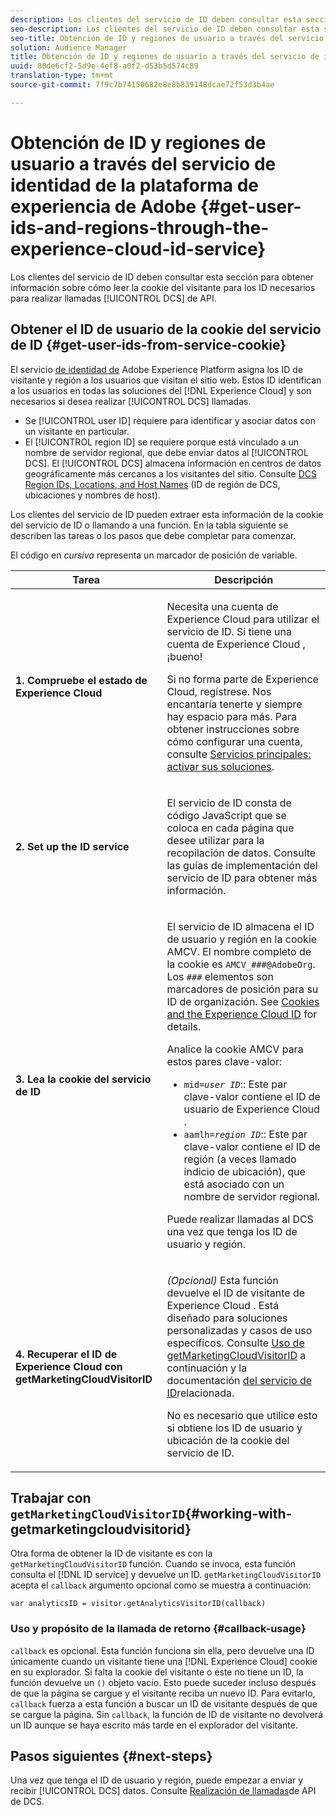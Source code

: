 ```yaml
---
description: Los clientes del servicio de ID deben consultar esta sección para obtener información sobre cómo leer la cookie de visitante para los ID necesarios para realizar llamadas de API de DCS.
seo-description: Los clientes del servicio de ID deben consultar esta sección para obtener información sobre cómo leer la cookie de visitante para los ID necesarios para realizar llamadas de API de DCS.
seo-title: Obtención de ID y regiones de usuario a través del servicio de identidad de la plataforma de experiencia de Adobe
solution: Audience Manager
title: Obtención de ID y regiones de usuario a través del servicio de identidad de la plataforma de experiencia de Adobe
uuid: 80de6cf2-5d9e-4ef8-a0f2-d53b5d574c89
translation-type: tm+mt
source-git-commit: 7f9c7b74150682e8e8b839148dcae72f53d3b4ae

---
```



# Obtención de ID y regiones de usuario a través del servicio de identidad de la plataforma de experiencia de Adobe {#get-user-ids-and-regions-through-the-experience-cloud-id-service}

Los clientes del servicio de ID deben consultar esta sección para obtener información sobre cómo leer la cookie del visitante para los ID necesarios para realizar llamadas [!UICONTROL DCS] de API.

## Obtener el ID de usuario de la cookie del servicio de ID {#get-user-ids-from-service-cookie}

El servicio [de identidad de](https://marketing.adobe.com/resources/help/en_US/mcvid/) Adobe Experience Platform asigna los ID de visitante y región a los usuarios que visitan el sitio web. Estos ID identifican a los usuarios en todas las soluciones del [!DNL Experience Cloud] y son necesarios si desea realizar [!UICONTROL DCS] llamadas.

* Se [!UICONTROL user ID] requiere para identificar y asociar datos con un visitante en particular.
* El [!UICONTROL region ID] se requiere porque está vinculado a un nombre de servidor regional, que debe enviar datos al [!UICONTROL DCS]. El [!UICONTROL DCS] almacena información en centros de datos geográficamente más cercanos a los visitantes del sitio. Consulte [DCS Region IDs, Locations, and Host Names](../../../api/dcs-intro/dcs-api-reference/dcs-regions.md) (ID de región de DCS, ubicaciones y nombres de host).

Los clientes del servicio de ID pueden extraer esta información de la cookie del servicio de ID o llamando a una función. En la tabla siguiente se describen las tareas o los pasos que debe completar para comenzar.

El código en *cursiva* representa un marcador de posición de variable.

<table id="table_660EBE1C24DD4FBE9DCE5191836C9135"> 
 <thead> 
  <tr> 
   <th colname="col1" class="entry"> Tarea </th> 
   <th colname="col2" class="entry"> Descripción </th> 
  </tr> 
 </thead>
 <tbody> 
  <tr> 
   <td colname="col1"> <p> <b>1. Compruebe el estado <span class="keyword"> de Experience Cloud</span></b> </p> </td> 
   <td colname="col2"> <p>Necesita una cuenta de <span class="keyword"> Experience Cloud</span> para utilizar el servicio de ID. Si tiene una cuenta de <span class="keyword"> Experience Cloud</span> , ¡bueno! </p> <p> Si no forma parte de <span class="keyword"> Experience Cloud</span>, regístrese. Nos encantaría tenerte y siempre hay espacio para más. Para obtener instrucciones sobre cómo configurar una cuenta, consulte <a href="https://marketing.adobe.com/resources/help/en_US/mcloud/?f=core_services.html" format="https" scope="external"> Servicios principales: activar sus soluciones</a>. </p> </td> 
  </tr> 
  <tr> 
   <td colname="col1"> <p> <b>2. Set up the <span class="keyword"> ID service</span></b> </p> </td> 
   <td colname="col2"> <p>El servicio <span class="keyword"> de</span> ID consta de código JavaScript que se coloca en cada página que desee utilizar para la recopilación de datos. Consulte las guías <a href="https://marketing.adobe.com/resources/help/en_US/mcvid/mcvid-implementation-guides.html" format="https" scope="external"></a> de implementación del servicio de ID para obtener más información. </p> </td> 
  </tr> 
  <tr> 
   <td colname="col1"> <p> <b>3. Lea la cookie del servicio <span class="keyword"> de</span> ID</b> </p> </td> 
   <td colname="col2"> <p>El servicio <span class="keyword"> de</span> ID almacena el ID de usuario y región en la cookie AMCV. El nombre completo de la cookie es <code>AMCV_<i>###</i>@AdobeOrg</code>. Los <code><i>###</i></code> elementos son marcadores de posición para su ID de organización. See <a href="https://marketing.adobe.com/resources/help/en_US/mcvid/mcvid_cookies.html" format="https" scope="external"> Cookies and the Experience Cloud ID</a> for details. </p> <p>Analice la cookie AMCV para estos pares clave-valor: </p> <p> 
     <ul id="ul_502ECFCDDD084D448B5EDC4E5C0909C1"> 
      <li id="li_662FFA36AC854E699D50A183B161D654"> <code>mid=<i>user ID</i></code>:: Este par clave-valor contiene el ID de usuario de <span class="keyword"> Experience Cloud</span> . </li> 
      <li id="li_65422233187B4217B50DC52DBD58F404"> <code>aamlh=<i>region ID</i></code>:: Este par clave-valor contiene el ID de región (a veces llamado indicio <span class="term"></span>de ubicación), que está asociado con un nombre de servidor regional. </li> 
     </ul> </p> <p>Puede realizar llamadas al <span class="wintitle"> DCS</span> una vez que tenga los ID de usuario y región. </p> </td> 
  </tr> 
  <tr> 
   <td colname="col1"> <p> <b>4. Recuperar el <span class="keyword"> ID</span> de Experience Cloud con getMarketingCloudVisitorID</b> </p> </td> 
   <td colname="col2"> <p><i>(Opcional)</i> Esta función devuelve el ID de visitante de <span class="keyword"> Experience Cloud</span> . Está diseñado para soluciones personalizadas y casos de uso específicos. Consulte <a href="../../../api/dcs-intro/dcs-s2s/dcs-mcid-ids.md#working-with-getmarketingcloudvisitorid"> Uso de getMarketingCloudVisitorID</a> a continuación y la documentación <a href="https://marketing.adobe.com/resources/help/en_US/mcvid/mcvid-getmcvid.html" format="https" scope="external"> del servicio de ID</a>relacionada. </p> <p>No es necesario que utilice esto si obtiene los ID de usuario y ubicación de la cookie del servicio de ID. </p> </td> 
  </tr> 
 </tbody> 
</table>

## Trabajar con `getMarketingCloudVisitorID`{#working-with-getmarketingcloudvisitorid}

Otra forma de obtener la ID de visitante es con la `getMarketingCloudVisitorID` función. Cuando se invoca, esta función consulta el [!DNL ID service] y devuelve un ID. `getMarketingCloudVisitorID` acepta el `callback` argumento opcional como se muestra a continuación:

`var analyticsID = visitor.getAnalyticsVisitorID(callback)`

### Uso y propósito de la llamada de retorno {#callback-usage}

`callback` es opcional. Esta función funciona sin ella, pero devuelve una ID únicamente cuando un visitante tiene una [!DNL Experience Cloud] cookie en su explorador. Si falta la cookie del visitante o éste no tiene un ID, la función devuelve un `()` objeto vacío. Esto puede suceder incluso después de que la página se cargue y el visitante reciba un nuevo ID. Para evitarlo, `callback` fuerza a esta función a buscar un ID de visitante después de que se cargue la página. Sin `callback`, la función de ID de visitante no devolverá un ID aunque se haya escrito más tarde en el explorador del visitante.

## Pasos siguientes {#next-steps}

Una vez que tenga el ID de usuario y región, puede empezar a enviar y recibir [!UICONTROL DCS] datos. Consulte [Realización de llamadas](../../../api/dcs-intro/dcs-s2s/dcs-s2s-calls.md)de API de DCS.